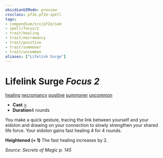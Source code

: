 ```yaml
---
obsidianUIMode: preview
cssclass: pf2e,pf2e-spell
tags:
- compendium/src/pf2e/som
- spell/focus/2
- trait/healing
- trait/necromancy
- trait/positive
- trait/summoner
- trait/uncommon
aliases: ["Lifelink Surge"]
---
```

# Lifelink Surge *Focus 2*   
[healing](../../rules/traits/healing.md)  [necromancy](../../rules/traits/necromancy.md)  [positive](../../rules/traits/positive.md)  [summoner](../../rules/traits/summoner-som.md)  [uncommon](../../rules/traits/uncommon.md)  

- **Cast** [>](../../rules/core-rulebook/chapter-9-playing-the-game.md#Actions "Single Action") 
- **Duration**4 rounds

You make a quick gesture, tracing the link between yourself and your eidolon and drawing on your connection to slowly strengthen your shared life force. Your eidolon gains fast healing 4 for 4 rounds.

**Heightened (+ 1)** The fast healing increases by 2.

*Source: Secrets of Magic p. 145*